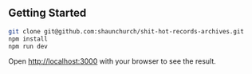 ## Getting Started

```bash
git clone git@github.com:shaunchurch/shit-hot-records-archives.git
npm install
npm run dev
```

Open [http://localhost:3000](http://localhost:3000) with your browser to see the result.

